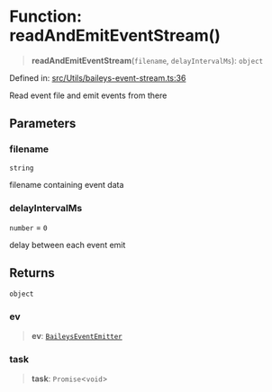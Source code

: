 # Function: readAndEmitEventStream()

> **readAndEmitEventStream**(`filename`, `delayIntervalMs`): `object`

Defined in: [src/Utils/baileys-event-stream.ts:36](https://github.com/Fokusdotid/bail/blob/8b525f9ebcc20cb9acd0f880b6ad58976e38b117/src/Utils/baileys-event-stream.ts#L36)

Read event file and emit events from there

## Parameters

### filename

`string`

filename containing event data

### delayIntervalMs

`number` = `0`

delay between each event emit

## Returns

`object`

### ev

> **ev**: [`BaileysEventEmitter`](../interfaces/BaileysEventEmitter.md)

### task

> **task**: `Promise`\<`void`\>
